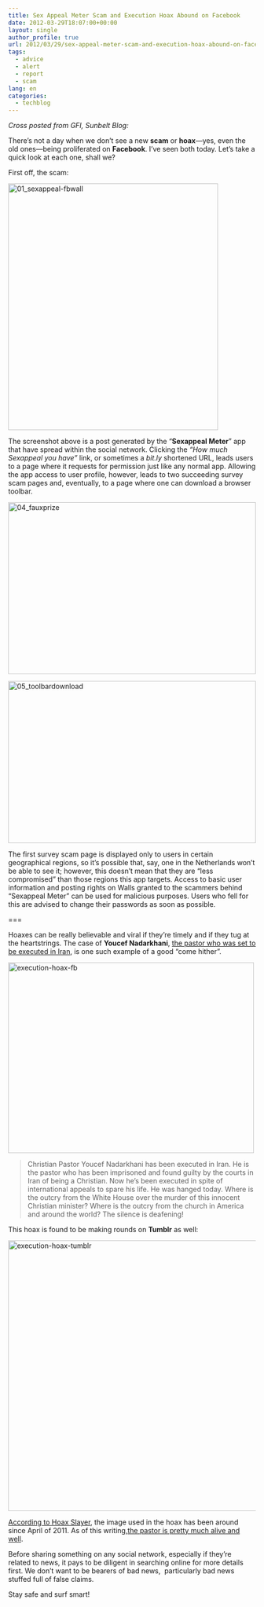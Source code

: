 ```yaml
---
title: Sex Appeal Meter Scam and Execution Hoax Abound on Facebook
date: 2012-03-29T18:07:00+00:00
layout: single
author_profile: true
url: 2012/03/29/sex-appeal-meter-scam-and-execution-hoax-abound-on-facebook/
tags:
  - advice
  - alert
  - report
  - scam
lang: en
categories: 
  - techblog
---
```

_Cross posted from GFI, Sunbelt Blog:_ 

There’s not a day when we don’t see a new **scam** or **hoax**—yes, even the old ones—being proliferated on **Facebook**. I’ve seen both today. Let’s take a quick look at each one, shall we? 

First off, the scam: 

[<img title="01_sexappeal-fbwall" border="0" alt="01_sexappeal-fbwall" src="http://lh3.ggpht.com/-dcCSlFNrYSY/T3SdcPbKvOI/AAAAAAAAFXI/N36tUO161vk/01_sexappeal-fbwall_thumb%25255B1%25255D.jpg?imgmax=800" width="427" height="502" />](http://lh6.ggpht.com/-pjeLMZ_2TZY/T3SdYcrY3-I/AAAAAAAAFXA/RcYpdR6vU2I/s1600-h/01_sexappeal-fbwall%25255B3%25255D.jpg) 

The screenshot above is a post generated by the “**Sexappeal Meter**” app that have spread within the social network. Clicking the _“How much Sexappeal you have”_ link, or sometimes a _bit.ly_ shortened URL, leads users to a page where it requests for permission just like any normal app. Allowing the app access to user profile, however, leads to two succeeding survey scam pages and, eventually, to a page where one can download a browser toolbar. 

[<img title="04_fauxprize" border="0" alt="04_fauxprize" src="http://lh3.ggpht.com/-i0xncIoeazw/T3Sdjc25WtI/AAAAAAAAFXY/dc_c5YRmhhY/04_fauxprize_thumb%25255B2%25255D.jpg?imgmax=800" width="504" height="350" />](http://lh3.ggpht.com/-nOP7elowhfA/T3Sdf9yDuQI/AAAAAAAAFXQ/lt0pDiwJqN8/s1600-h/04_fauxprize%25255B4%25255D.jpg) 

[<img title="05_toolbardownload" border="0" alt="05_toolbardownload" src="http://lh4.ggpht.com/-CnczzaX8ObQ/T3SdqDFvNgI/AAAAAAAAFXo/MPsp7TEmZLw/05_toolbardownload_thumb%25255B1%25255D.jpg?imgmax=800" width="504" height="330" />](http://lh6.ggpht.com/-Z4SZxDT65ek/T3SdnIhZ8fI/AAAAAAAAFXg/RB0lJLPVNM0/s1600-h/05_toolbardownload%25255B3%25255D.jpg) 

The first survey scam page is displayed only to users in certain geographical regions, so it’s possible that, say, one in the Netherlands won’t be able to see it; however, this doesn’t mean that they are “less compromised” than those regions this app targets. Access to basic user information and posting rights on Walls granted to the scammers behind “Sexappeal Meter” can be used for malicious purposes. Users who fell for this are advised to change their passwords as soon as possible. 

=== 

Hoaxes can be really believable and viral if they’re timely and if they tug at the heartstrings. The case of **Youcef Nadarkhani**, [the pastor who was set to be executed in Iran](http://www.christiantoday.com/article/christians.pray.for.iranian.pastor.facing.execution/29495.htm), is one such example of a good “come hither”. 

[<img title="execution-hoax-fb" border="0" alt="execution-hoax-fb" src="http://lh4.ggpht.com/-0TJknC3sJrY/T3SdvX0KJ1I/AAAAAAAAFX4/3pnTyAxxBZI/execution-hoax-fb_thumb%25255B1%25255D.jpg?imgmax=800" width="500" height="388" />](http://lh5.ggpht.com/-dyhBm--yn3E/T3Sds4j5_PI/AAAAAAAAFXw/hyNFzQ_7NYw/s1600-h/execution-hoax-fb%25255B3%25255D.jpg) 

> Christian Pastor Youcef Nadarkhani has been executed in Iran. He is the pastor who has been imprisoned and found guilty by the courts in Iran of being a Christian. Now he’s been executed in spite of international appeals to spare his life. He was hanged today. Where is the outcry from the White House over the murder of this innocent Christian minister? Where is the outcry from the church in America and around the world? The silence is deafening!

This hoax is found to be making rounds on **Tumblr** as well: 

[<img title="execution-hoax-tumblr" border="0" alt="execution-hoax-tumblr" src="http://lh4.ggpht.com/-6LSUNOnuvO0/T3Sd3nhhrLI/AAAAAAAAFYI/u23i1UErTWg/execution-hoax-tumblr_thumb%25255B2%25255D.jpg?imgmax=800" width="522" height="551" />](http://lh5.ggpht.com/-FZW8XCfhcEo/T3SdzRNLtvI/AAAAAAAAFYA/hnzz9dAs5L8/s1600-h/execution-hoax-tumblr%25255B4%25255D.jpg) 

[According to Hoax Slayer](http://www.hoax-slayer.com/youcef-nadarkhani-protest-message.shtml), the image used in the hoax has been around since April of 2011. As of this writing,[the pastor is pretty much alive and well](http://global.christianpost.com/news/youcef-nadarkhani-still-alive-execution-reports-prove-false-72125/). 

Before sharing something on any social network, especially if they’re related to news, it pays to be diligent in searching online for more details first. We don’t want to be bearers of bad news,  particularly bad news stuffed full of false claims. 

Stay safe and surf smart!